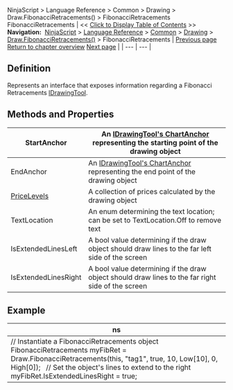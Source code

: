 ﻿
NinjaScript \> Language Reference \> Common \> Drawing \> Draw.FibonacciRetracements() \> FibonacciRetracements
FibonacciRetracements
| \<\< [Click to Display Table of Contents](fibonacciretracements.md) \>\> **Navigation:**     [NinjaScript](ninjascript-1.md) \> [Language Reference](language_reference_wip-1.md) \> [Common](common-1.md) \> [Drawing](drawing-1.md) \> [Draw.FibonacciRetracements()](draw_fibonacciretracements-1.md) \> FibonacciRetracements | [Previous page](draw_fibonacciretracements-1.md) [Return to chapter overview](draw_fibonacciretracements-1.md) [Next page](draw_fibonaccitimeextensions-1.md) |
| --- | --- |
## Definition
Represents an interface that exposes information regarding a Fibonacci Retracements [IDrawingTool](idrawingtool-1.md).
 
## Methods and Properties
| StartAnchor | An [IDrawingTool's ChartAnchor](idrawingtool-1.htm#chartanchor) representing the starting point of the drawing object |
| --- | --- |
| EndAnchor | An [IDrawingTool's ChartAnchor](idrawingtool-1.htm#chartanchor) representing the end point of the drawing object |
| [PriceLevels](pricelevels-1.md) | A collection of prices calculated by the drawing object |
| TextLocation | An enum determining the text location; can be set to TextLocation.Off to remove text |
| IsExtendedLinesLeft | A bool value determining if the draw object should draw lines to the far left side of the screen |
| IsExtendedLinesRight | A bool value determining if the draw object should draw lines to the far right side of the screen |
## 
## 
## Example
| ns |
| --- |
| // Instantiate a FibonacciRetracements object FibonacciRetracements myFibRet \= Draw.FibonacciRetracements(this, "tag1", true, 10, Low\[10], 0, High\[0]);   // Set the object's lines to extend to the right myFibRet.IsExtendedLinesRight \= true; |

